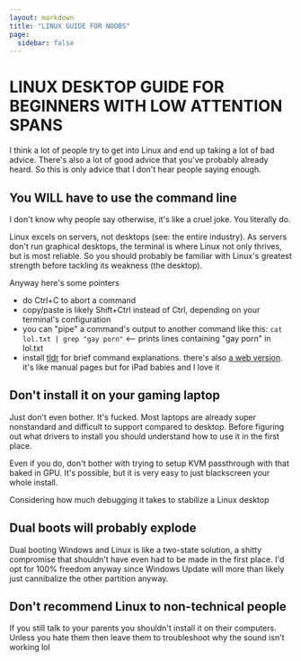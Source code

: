 ```yaml
---
layout: markdown
title: "LINUX GUIDE FOR NOOBS"
page:
  sidebar: false
---
```


# LINUX DESKTOP GUIDE FOR BEGINNERS WITH LOW ATTENTION SPANS
I think a lot of people try to get into Linux and end up taking a lot of bad advice. There's also a lot of good advice that you've probably already heard. So this is only advice that I don't hear people saying enough.

## You WILL have to use the command line
I don't know why people say otherwise, it's like a cruel joke. You literally do.

Linux excels on servers, not desktops (see: the entire industry). As servers don't run graphical desktops, the terminal is where Linux not only thrives, but is most reliable. So you should probably be familiar with Linux's greatest strength before tackling its weakness (the desktop).

Anyway here's some pointers
- do Ctrl+C to abort a command
- copy/paste is likely Shift+Ctrl instead of Ctrl, depending on your terminal's configuration
- you can "pipe" a command's output to another command like this: `cat lol.txt | grep "gay porn"` <-- prints lines containing "gay porn" in lol.txt
- install [tldr](https://github.com/tldr-pages/tlrc) for brief command explanations. there's also [a web version](https://tldr.inbrowser.app/). it's like manual pages but for iPad babies and I love it

## Don't install it on your gaming laptop
Just don't even bother. It's fucked. Most laptops are already super nonstandard and difficult to support compared to desktop. Before figuring out what drivers to install you should understand how to use it in the first place.

Even if you do, don't bother with trying to setup KVM passthrough with that baked in GPU. It's possible, but it is very easy to just blackscreen your whole install.

Considering how much debugging it takes to stabilize a Linux desktop

## Dual boots will probably explode
Dual booting Windows and Linux is like a two-state solution, a shitty compromise that shouldn't have even had to be made in the first place. I'd opt for 100% freedom anyway since Windows Update will more than likely just cannibalize the other partition anyway.

## Don't recommend Linux to non-technical people
If you still talk to your parents you shouldn't install it on their computers. Unless you hate them then leave them to troubleshoot why the sound isn't working lol